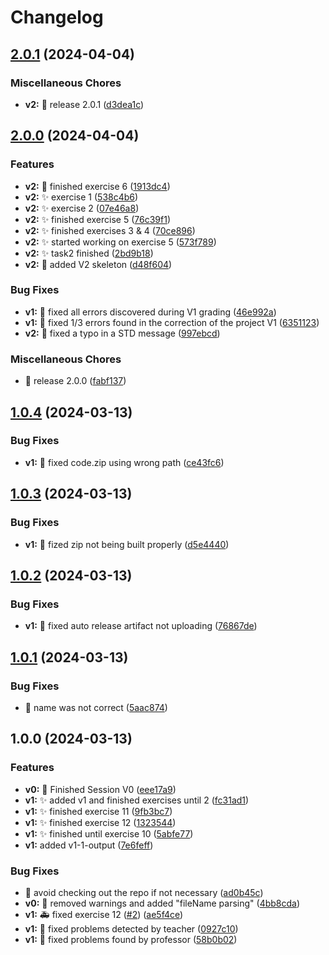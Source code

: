 # Changelog

## [2.0.1](https://github.com/Diegomcha/so-simulator/compare/v2.0.0...v2.0.1) (2024-04-04)


### Miscellaneous Chores

* **v2:** :bookmark: release 2.0.1 ([d3dea1c](https://github.com/Diegomcha/so-simulator/commit/d3dea1c3dac5a68397df734a7a04ac04063c968c))

## [2.0.0](https://github.com/Diegomcha/so-simulator/compare/v1.0.4...v2.0.0) (2024-04-04)


### Features

* **v2:** :construction: finished exercise 6 ([1913dc4](https://github.com/Diegomcha/so-simulator/commit/1913dc4ea0bfd00aa16fc1f92fcda7e5047c4221))
* **v2:** :sparkles: exercise 1 ([538c4b6](https://github.com/Diegomcha/so-simulator/commit/538c4b6ea44a8b1bdce7c9e1a1017f5807bb53e3))
* **v2:** :sparkles: exercise 2 ([07e46a8](https://github.com/Diegomcha/so-simulator/commit/07e46a81dd52d5ed2b4cfeff1860a9d731989943))
* **v2:** :sparkles: finished exercise 5 ([76c39f1](https://github.com/Diegomcha/so-simulator/commit/76c39f19a34dc8913f399b84ac5264392f4f02a6))
* **v2:** :sparkles: finished exercises 3 & 4 ([70ce896](https://github.com/Diegomcha/so-simulator/commit/70ce896743a7d12bde2d76f7c8fa33b18963d11a))
* **v2:** :sparkles: started working on exercise 5 ([573f789](https://github.com/Diegomcha/so-simulator/commit/573f78976467a27c9fd1152d57044f971761baf8))
* **v2:** :sparkles: task2 finished ([2bd9b18](https://github.com/Diegomcha/so-simulator/commit/2bd9b18dafadb5313b573f15e8ed62da8d71ae10))
* **v2:** :tada: added V2 skeleton ([d48f604](https://github.com/Diegomcha/so-simulator/commit/d48f60473904f32bcd6f1bce7cf6adf96f0f0862))


### Bug Fixes

* **v1:** :bug: fixed all errors discovered during V1 grading ([46e992a](https://github.com/Diegomcha/so-simulator/commit/46e992ae0285ac98c8ec4ca6dad41cdb4d99bc9f))
* **v1:** :construction: fixed 1/3 errors found in the correction of the project V1 ([6351123](https://github.com/Diegomcha/so-simulator/commit/63511237357aea71c7b101adb57ae524554e97b9))
* **v2:** :bug: fixed a typo in a STD message ([997ebcd](https://github.com/Diegomcha/so-simulator/commit/997ebcdbde824c50ef3228b5e7be78216234a9b2))


### Miscellaneous Chores

* :bookmark: release 2.0.0 ([fabf137](https://github.com/Diegomcha/so-simulator/commit/fabf13739032fc44bcc7e8079e72ac79e2050a01))

## [1.0.4](https://github.com/Diegomcha/so-simulator/compare/v1.0.3...v1.0.4) (2024-03-13)


### Bug Fixes

* **v1:** :bug: fixed code.zip using wrong path ([ce43fc6](https://github.com/Diegomcha/so-simulator/commit/ce43fc67253e85af99837abd48fa484834617e21))

## [1.0.3](https://github.com/Diegomcha/so-simulator/compare/v1.0.2...v1.0.3) (2024-03-13)


### Bug Fixes

* **v1:** :bug: fized zip not being built properly ([d5e4440](https://github.com/Diegomcha/so-simulator/commit/d5e4440b7cfaf92cd0ea6e1bcee8f5b1a9a55eaf))

## [1.0.2](https://github.com/Diegomcha/so-simulator/compare/v1.0.1...v1.0.2) (2024-03-13)


### Bug Fixes

* **v1:** :bug: fixed auto release artifact not uploading ([76867de](https://github.com/Diegomcha/so-simulator/commit/76867de43a1996004401be06015df7191f5efa65))

## [1.0.1](https://github.com/Diegomcha/so-simulator/compare/v1.0.0...v1.0.1) (2024-03-13)


### Bug Fixes

* :bug: name was not correct ([5aac874](https://github.com/Diegomcha/so-simulator/commit/5aac87407c1f12ee794b647be8f58a94703e8316))

## 1.0.0 (2024-03-13)


### Features

* **v0:** :rocket: Finished Session V0 ([eee17a9](https://github.com/Diegomcha/so-simulator/commit/eee17a9d0ffc785cbeff97305c0eee9cac11bc7c))
* **v1:** :sparkles: added v1 and finished exercises until 2 ([fc31ad1](https://github.com/Diegomcha/so-simulator/commit/fc31ad15bb5d13329d310fa2fbda9c0205df5afe))
* **v1:** :sparkles: finished exercise 11 ([9fb3bc7](https://github.com/Diegomcha/so-simulator/commit/9fb3bc78862e13748c3e101ba1e5333b8e19d271))
* **v1:** :sparkles: finished exercise 12 ([1323544](https://github.com/Diegomcha/so-simulator/commit/13235442c2d712ebb2d2a3a08b97344a1ebe5c7f))
* **v1:** :sparkles: finished until exercise 10 ([5abfe77](https://github.com/Diegomcha/so-simulator/commit/5abfe773e66c5e866c38d5c9e9f565488851b24f))
* **v1:** added v1-1-output ([7e6feff](https://github.com/Diegomcha/so-simulator/commit/7e6feff38cde31429d4f332cac5c13beb272d02f))


### Bug Fixes

* :bug: avoid checking out the repo if not necessary ([ad0b45c](https://github.com/Diegomcha/so-simulator/commit/ad0b45ce194436095b1b3f917e928ead6cbb50b4))
* **v0:** :bug: removed warnings and added "fileName parsing" ([4bb8cda](https://github.com/Diegomcha/so-simulator/commit/4bb8cda58c75bbb7293289838f079da2218912e4))
* **v1:** :ambulance: fixed exercise 12 ([#2](https://github.com/Diegomcha/so-simulator/issues/2)) ([ae5f4ce](https://github.com/Diegomcha/so-simulator/commit/ae5f4ce442181ecd2ebd8321a75c09d5817df7ee))
* **v1:** :bug: fixed problems detected by teacher ([0927c10](https://github.com/Diegomcha/so-simulator/commit/0927c10cba40d9b848d53ed6742c7ad64d4df624))
* **v1:** :bug: fixed problems found by professor ([58b0b02](https://github.com/Diegomcha/so-simulator/commit/58b0b02df5436e076094f5b93dd9a5605cc6ddb1))
